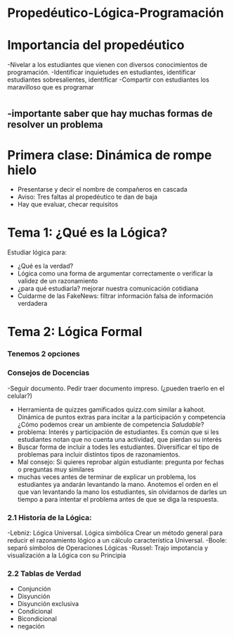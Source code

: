 # Propedéutico-Lógica-Programación



# Importancia del propedéutico
-Nivelar a los estudiantes que vienen con diversos conocimientos de programación.
-Identificar inquietudes en estudiantes, identificar estudiantes sobresalientes, identificar
-Compartir con estudiantes los maravilloso que es programar

#
-importante saber que hay muchas formas de resolver un problema
-

# Primera clase: Dinámica de rompe hielo
- Presentarse y decir el nombre de compañeros en cascada
- Aviso: Tres faltas al propedéutico te dan de baja
- Hay que evaluar, checar requisitos

# Tema 1: ¿Qué es la Lógica?
Estudiar lógica para:
- ¿Qué es la verdad?
- Lógica como una forma de argumentar correctamente o verificar la validez de un razonamiento
- ¿para qué estudiarla? mejorar nuestra comunicación cotidiana
- Cuidarme de las FakeNews: filtrar información falsa de información verdadera


# Tema 2: Lógica Formal
### Tenemos 2 opciones



### Consejos de Docencias
-Seguir documento. Pedir traer documento impreso. (¿pueden traerlo en el celular?)
- Herramienta de quizzes gamificados quizz.com similar a kahoot. Dinámica de puntos extras para incitar a la participación y competencia ¿Cómo podemos crear un ambiente de competencia *Saludable*?
- problema: Interés y participación de estudiantes. Es común que si les estudiantes notan que no cuenta una actividad, que pierdan su interés
- Buscar forma de incluir a todes les estudiantes. Diversificar el tipo de problemas para incluir distintos tipos de razonamientos.
- Mal consejo: Si quieres reprobar algún estudiante: pregunta por fechas o preguntas muy similares
- muchas veces antes de terminar de explicar un problema, los estudiantes ya andarán levantando la mano. Anotemos el orden en el que van levantando la mano los estudiantes, sin olvidarnos de darles un tiempo a para intentar el problema antes de que se diga la respuesta.


### 2.1 Historia de la Lógica:
-Lebniz: Lógica Universal. Lógica simbólica Crear un método general para reducir el razonamiento lógico a un cálculo característica Universal. 
-Boole: separó símbolos de Operaciones Lógicas
-Russel: Trajo impotancia y visualización a la Lógica con su Principia

### 2.2 Tablas de Verdad

- Conjunción
- Disyunción
- Disyunción exclusiva
- Condicional
- Bicondicional
- negación

